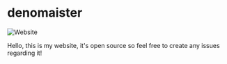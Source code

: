 # denomaister

![Website](https://raw.githubusercontent.com/DenoMaister/beta.denomaister.hope/master/public/readme.png)

Hello, this is my website, it's open source so feel free to create any issues regarding it!
